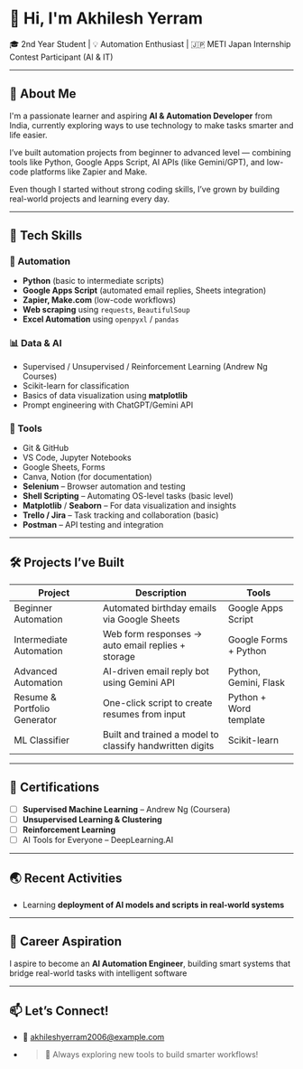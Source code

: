 # 👋 Hi, I'm Akhilesh Yerram

🎓 2nd Year Student | 💡 Automation Enthusiast | 🇯🇵 METI Japan Internship Contest Participant (AI & IT)

---

## 🚀 About Me

I'm a passionate learner and aspiring **AI & Automation Developer** from India, currently exploring ways to use technology to make tasks smarter and life easier.

I’ve built automation projects from beginner to advanced level — combining tools like Python, Google Apps Script, AI APIs (like Gemini/GPT), and low-code platforms like Zapier and Make.

Even though I started without strong coding skills, I’ve grown by building real-world projects and learning every day.

---

## 🧠 Tech Skills

### 💼 Automation
- **Python** (basic to intermediate scripts)
- **Google Apps Script** (automated email replies, Sheets integration)
- **Zapier, Make.com** (low-code workflows)
- **Web scraping** using `requests`, `BeautifulSoup`
- **Excel Automation** using `openpyxl` / `pandas`

### 📊 Data & AI
- Supervised / Unsupervised / Reinforcement Learning (Andrew Ng Courses)
- Scikit-learn for classification
- Basics of data visualization using **matplotlib**
- Prompt engineering with ChatGPT/Gemini API

### 🧰 Tools
- Git & GitHub
- VS Code, Jupyter Notebooks
- Google Sheets, Forms
- Canva, Notion (for documentation)
- **Selenium** – Browser automation and testing
- **Shell Scripting** – Automating OS-level tasks (basic level)
- **Matplotlib** / **Seaborn** – For data visualization and insights
- **Trello / Jira** – Task tracking and collaboration (basic)
- **Postman** – API testing and integration


---

## 🛠️ Projects I’ve Built

| Project | Description | Tools |
|--------|-------------|-------|
| Beginner Automation | Automated birthday emails via Google Sheets | Google Apps Script |
| Intermediate Automation | Web form responses → auto email replies + storage | Google Forms + Python |
| Advanced Automation | AI-driven email reply bot using Gemini API | Python, Gemini, Flask |
| Resume & Portfolio Generator | One-click script to create resumes from input | Python + Word template |
| ML Classifier | Built and trained a model to classify handwritten digits | Scikit-learn |

---

## 📜 Certifications
- [ ] **Supervised Machine Learning** – Andrew Ng (Coursera)
- [ ] **Unsupervised Learning & Clustering**
- [ ] **Reinforcement Learning**
- [ ] AI Tools for Everyone – DeepLearning.AI

---

## 🌏 Recent Activities
- Learning **deployment of AI models and scripts in real-world systems**

---

## 🎯 Career Aspiration

I aspire to become an **AI Automation Engineer**, building smart systems that bridge real-world tasks with intelligent software

---

## 📫 Let’s Connect!
- 💌 akhileshyerram2006@example.com
- > 🧠 Always exploring new tools to build smarter workflows!
